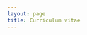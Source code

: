 ```yaml
---
layout: page
title: Curriculum vitae
---
```


<object data="{{ site.url }}{{ site.baseurl }}public/files/CV-12-31-18.pdf" width="800px" height="1100px"></object>
